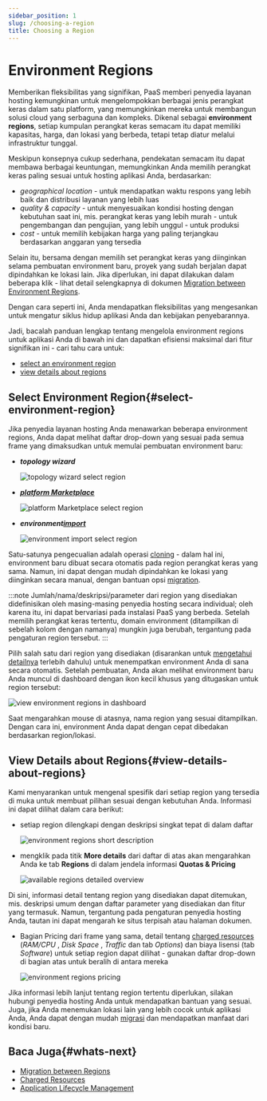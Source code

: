```yaml
---
sidebar_position: 1
slug: /choosing-a-region
title: Choosing a Region
---
```

# Environment Regions

Memberikan fleksibilitas yang signifikan, PaaS memberi penyedia layanan hosting kemungkinan untuk mengelompokkan berbagai jenis perangkat keras dalam satu platform, yang memungkinkan mereka untuk membangun solusi cloud yang serbaguna dan kompleks. Dikenal sebagai **environment regions**, setiap kumpulan perangkat keras semacam itu dapat memiliki kapasitas, harga, dan lokasi yang berbeda, tetapi tetap diatur melalui infrastruktur tunggal.

Meskipun konsepnya cukup sederhana, pendekatan semacam itu dapat membawa berbagai keuntungan, memungkinkan Anda memilih perangkat keras paling sesuai untuk hosting aplikasi Anda, berdasarkan:

  * _geographical location_ \- untuk mendapatkan waktu respons yang lebih baik dan distribusi layanan yang lebih luas
  * _quality & capacity_ \- untuk menyesuaikan kondisi hosting dengan kebutuhan saat ini, mis. perangkat keras yang lebih murah - untuk pengembangan dan pengujian, yang lebih unggul - untuk produksi
  * _cost_ \- untuk memilih kebijakan harga yang paling terjangkau berdasarkan anggaran yang tersedia

Selain itu, bersama dengan memilih set perangkat keras yang diinginkan selama pembuatan environment baru, proyek yang sudah berjalan dapat dipindahkan ke lokasi lain. Jika diperlukan, ini dapat dilakukan dalam beberapa klik - lihat detail selengkapnya di dokumen [Migration between Environment Regions](<https://docs.dewacloud.com/docs/environment-regions-migration>).

Dengan cara seperti ini, Anda mendapatkan fleksibilitas yang mengesankan untuk mengatur siklus hidup aplikasi Anda dan kebijakan penyebarannya.

Jadi, bacalah panduan lengkap tentang mengelola environment regions untuk aplikasi Anda di bawah ini dan dapatkan efisiensi maksimal dari fitur signifikan ini - cari tahu cara untuk:

  * [select an environment region](<https://docs.dewacloud.com/docs/#select-environment-region>)
  * [view details about regions](<https://docs.dewacloud.com/docs/#view-details-about-regions>)

## Select Environment Region{#select-environment-region}

Jika penyedia layanan hosting Anda menawarkan beberapa environment regions, Anda dapat melihat daftar drop-down yang sesuai pada semua frame yang dimaksudkan untuk memulai pembuatan environment baru:

  * _**topology wizard**_ 

    ![topology wizard select region](#)

  * _**[platform Marketplace](<https://docs.dewacloud.com/docs/marketplace>)**_ 

    ![platform Marketplace select region](#)

  * _**environment[import](<https://docs.dewacloud.com/docs/environment-export-import#import>)**_ 

    ![environment import select region](#)

Satu-satunya pengecualian adalah operasi [cloning](<https://docs.dewacloud.com/docs/clone-environment>) \- dalam hal ini, environment baru dibuat secara otomatis pada region perangkat keras yang sama. Namun, ini dapat dengan mudah dipindahkan ke lokasi yang diinginkan secara manual, dengan bantuan opsi [migration](<https://docs.dewacloud.com/docs/environment-regions-migration>).

:::note 
Jumlah/nama/deskripsi/parameter dari region yang disediakan didefinisikan oleh masing-masing penyedia hosting secara individual; oleh karena itu, ini dapat bervariasi pada instalasi PaaS yang berbeda. Setelah memilih perangkat keras tertentu, domain environment (ditampilkan di sebelah kolom dengan namanya) mungkin juga berubah, tergantung pada pengaturan region tersebut.
:::

Pilih salah satu dari region yang disediakan (disarankan untuk [mengetahui detailnya](<https://docs.dewacloud.com/docs/#view-details>) terlebih dahulu) untuk menempatkan environment Anda di sana secara otomatis. Setelah pembuatan, Anda akan melihat environment baru Anda muncul di dashboard dengan ikon kecil khusus yang ditugaskan untuk region tersebut:

![view environment regions in dashboard](#)

Saat mengarahkan mouse di atasnya, nama region yang sesuai ditampilkan. Dengan cara ini, environment Anda dapat dengan cepat dibedakan berdasarkan region/lokasi.

## View Details about Regions{#view-details-about-regions}

Kami menyarankan untuk mengenal spesifik dari setiap region yang tersedia di muka untuk membuat pilihan sesuai dengan kebutuhan Anda. Informasi ini dapat dilihat dalam cara berikut:

  * setiap region dilengkapi dengan deskripsi singkat tepat di dalam daftar 

    ![environment regions short description](#)

  * mengklik pada titik **More details** dari daftar di atas akan mengarahkan Anda ke tab **Regions** di dalam jendela informasi **Quotas & Pricing** 

    ![available regions detailed overview](#)

Di sini, informasi detail tentang region yang disediakan dapat ditemukan, mis. deskripsi umum dengan daftar parameter yang disediakan dan fitur yang termasuk. Namun, tergantung pada pengaturan penyedia hosting Anda, tautan ini dapat mengarah ke situs terpisah atau halaman dokumen.

  * Bagian Pricing dari frame yang sama, detail tentang [charged resources](<https://docs.dewacloud.com/docs/chargeable-resources>) (_RAM/CPU_ , _Disk Space_ , _Traffic_ dan tab _Options_) dan biaya lisensi (tab _Software_) untuk setiap region dapat dilihat - gunakan daftar drop-down di bagian atas untuk beralih di antara mereka 

    ![environment regions pricing](#)

Jika informasi lebih lanjut tentang region tertentu diperlukan, silakan hubungi penyedia hosting Anda untuk mendapatkan bantuan yang sesuai. Juga, jika Anda menemukan lokasi lain yang lebih cocok untuk aplikasi Anda, Anda dapat dengan mudah [migrasi](<https://docs.dewacloud.com/docs/environment-regions-migration>) dan mendapatkan manfaat dari kondisi baru.

## Baca Juga{#whats-next}

  * [Migration between Regions](<https://docs.dewacloud.com/docs/environment-regions-migration/>)
  * [Charged Resources](<https://docs.dewacloud.com/docs/chargeable-resources/>)
  * [Application Lifecycle Management](<https://docs.dewacloud.com/docs/how-to-manage-application-lifecycle/>)